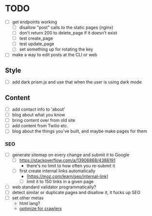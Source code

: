 # TODO
- [ ] get endpoints working
  - [ ] disallow "post" calls to the static pages (nginx)
  - [ ] don't return 200 to delete_page if it doesn't exist
  - [ ] test create_page
  - [ ] test update_page
  - [ ] set something up for rotating the key
- [ ] make a way to edit posts at the CLI or web

## Style
- [ ] add dark prism.js and use that when the user is using dark mode

## Content
- [ ] add contact info to 'about'
- [ ] blog about what you know
- [ ] bring content over from old site
- [ ] add content from Twilio etc.
- [ ] blog about the things you've built, and maybe make pages for them

### SEO
- [ ] generate sitemap on every change and submit it to Google
  - [ ] https://stackoverflow.com/a/13906868/4386191
    - there's no limit to how often you re-submit it
  - [ ] first create internal links automatically
    - [https://moz.com/learn/seo/internal-link]
    - [ ] limit it to 150 links in a given page
- [ ] web standard validator programmatically?
- [ ] detect similar or duplicate pages and disallow it, it fucks up SEO
- [ ] set other metas
  - html lang?
  - [optimize for crawlers](https://www.wordstream.com/blog/ws/2020/11/17/website-visibility)
